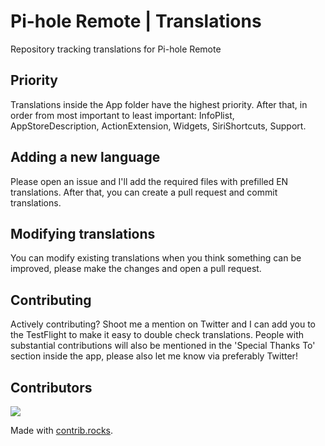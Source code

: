 # Pi-hole Remote | Translations
Repository tracking translations for Pi-hole Remote

## Priority
Translations inside the App folder have the highest priority. After that, in order from most important to least important: InfoPlist, AppStoreDescription, ActionExtension, Widgets, SiriShortcuts, Support.

## Adding a new language
Please open an issue and I'll add the required files with prefilled EN translations. After that, you can create a pull request and commit translations.

## Modifying translations
You can modify existing translations when you think something can be improved, please make the changes and open a pull request.

## Contributing
Actively contributing? Shoot me a mention on Twitter and I can add you to the TestFlight to make it easy to double check translations. People with substantial contributions will also be mentioned in the 'Special Thanks To' section inside the app, please also let me know via preferably Twitter! 

## Contributors

<a href="https://github.com/jojost1/piholeremote-translations/graphs/contributors">
  <img src="https://contrib.rocks/image?repo=jojost1/piholeremote-translations" />
</a>

Made with [contrib.rocks](https://contrib.rocks).
